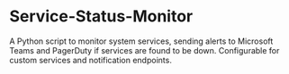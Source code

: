 # Service-Status-Monitor
A Python script to monitor system services, sending alerts to Microsoft Teams and PagerDuty if services are found to be down. Configurable for custom services and notification endpoints.

